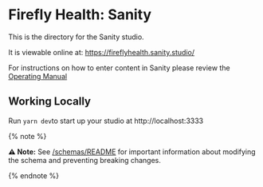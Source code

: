 # Firefly Health: Sanity

This is the directory for the Sanity studio.

It is viewable online at: https://fireflyhealth.sanity.studio/

For instructions on how to enter content in Sanity please review the [Operating Manual](https://garden3d.notion.site/Firefly-Operating-Manual-48d437989fad4972bf7511c9902b1206)

## Working Locally

Run `yarn dev`to start up your studio at http://localhost:3333

{% note %}

**⚠️ Note:** See [/schemas/README](./schemas/README.md) for important information about modifying the schema and preventing breaking changes.

{% endnote %}
